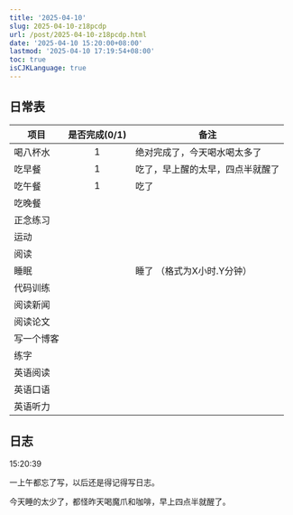 ```yaml
---
title: '2025-04-10'
slug: 2025-04-10-z18pcdp
url: /post/2025-04-10-z18pcdp.html
date: '2025-04-10 15:20:00+08:00'
lastmod: '2025-04-10 17:19:54+08:00'
toc: true
isCJKLanguage: true
---
```






## 日常表

|项目|是否完成(0/1)|备注|
| ------------| :-------------: | ----------------------------------|
|喝八杯水|1|绝对完成了，今天喝水喝太多了|
|吃早餐|1|吃了，早上醒的太早，四点半就醒了|
|吃午餐|1|吃了|
|吃晚餐|||
|正念练习|||
|运动|||
|阅读|||
|睡眠||睡了  （格式为X小时.Y分钟）|
|代码训练|||
|阅读新闻|||
|阅读论文|||
|写一个博客|||
|练字|||
|英语阅读|||
|英语口语|||
|英语听力|||

## 日志

15:20:39

一上午都忘了写，以后还是得记得写日志。

今天睡的太少了，都怪昨天喝魔爪和咖啡，早上四点半就醒了。

